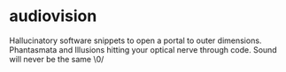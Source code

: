 # audiovision
Hallucinatory software snippets to open a portal to outer dimensions. Phantasmata and Illusions hitting your optical nerve through code. Sound will never be the same \0/
